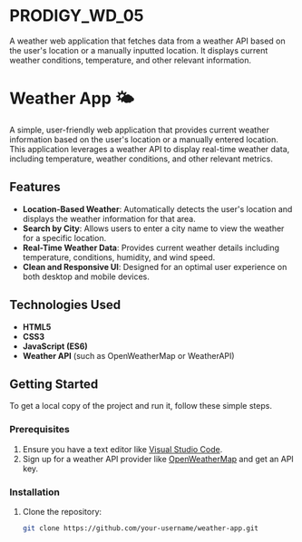# PRODIGY_WD_05

A weather web application that fetches data from a weather API based on the user's location or a manually inputted location. It displays current weather conditions, temperature, and other relevant information.

# Weather App 🌤️

A simple, user-friendly web application that provides current weather information based on the user's location or a manually entered location. This application leverages a weather API to display real-time weather data, including temperature, weather conditions, and other relevant metrics.

## Features

- **Location-Based Weather**: Automatically detects the user's location and displays the weather information for that area.
- **Search by City**: Allows users to enter a city name to view the weather for a specific location.
- **Real-Time Weather Data**: Provides current weather details including temperature, conditions, humidity, and wind speed.
- **Clean and Responsive UI**: Designed for an optimal user experience on both desktop and mobile devices.

## Technologies Used

- **HTML5**
- **CSS3**
- **JavaScript (ES6)**
- **Weather API** (such as OpenWeatherMap or WeatherAPI)

## Getting Started

To get a local copy of the project and run it, follow these simple steps.

### Prerequisites

1. Ensure you have a text editor like [Visual Studio Code](https://code.visualstudio.com/).
2. Sign up for a weather API provider like [OpenWeatherMap](https://openweathermap.org/) and get an API key.

### Installation

1. Clone the repository:
   ```bash
   git clone https://github.com/your-username/weather-app.git
   ```
